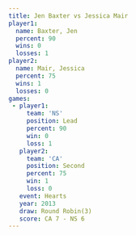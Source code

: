 ```yaml
---
title: Jen Baxter vs Jessica Mair
player1:             
  name: Baxter, Jen  
  percent: 90        
  wins: 0            
  losses: 1          
player2:             
  name: Mair, Jessica
  percent: 75        
  wins: 1            
  losses: 0          
games:
 - player1:        
     team: 'NS'    
     position: Lead
     percent: 90   
     win: 0        
     loss: 1       
   player2:          
     team: 'CA'      
     position: Second
     percent: 75     
     win: 1          
     loss: 0         
   event: Hearts       
   year: 2013          
   draw: Round Robin(3)
   score: CA 7 - NS 6  
---
```

